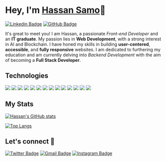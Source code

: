 # Hey, I'm <a href="https://www.linkedin.com/in/hassan-samo">Hassan Samo</a>👋
 
[![Linkedin Badge](https://img.shields.io/badge/-HassanSamo-0077B5?style=for-the-badge&logo=linkedin&logoColor=white&link=https://www.linkedin.com/in/hassan-samo/)](https://www.linkedin.com/in/hassan-samo/)
[![GitHub Badge](https://img.shields.io/badge/-HassanSamo-100000?style=for-the-badge&logo=github&logoColor=white&link=https://github.com/hassansamo/)](https://github.com/hassansamo)

It's great to meet you! I am Hassan, a passionate *Front-end Developer* and an **IT graduate**. My passion lies in **Web Development**, with a strong interest in AI and Blockchain. I have honed my skills in building **user-centered**, **accessible**, and **fully responsive** websites. I am dedicated to furthering my education and am currently delving into *Backend Development* with the aim of becoming a **Full Stack Developer**.

## Technologies

<span><img src="https://img.icons8.com/color/48/000000/html-5.png"/></span>
<span><img src="https://img.icons8.com/color/48/000000/css3.png"/></span>
<span><img src="https://img.icons8.com/color/48/000000/sass.png"/></span>
<span><img src="https://img.icons8.com/color/48/000000/bootstrap.png"/></span>
<span><img src="https://img.icons8.com/color/48/000000/javascript.png"/></span>
<span><img src="https://img.icons8.com/ios-filled/48/78CFF5/jquery.png"/></span>
<span><img src="https://img.icons8.com/color/48/000000/nodejs.png"/></span>
<span><img src="https://img.icons8.com/color/48/000000/npm.png"/></span>
<span><img src="https://img.icons8.com/?size=48&id=PZQVBAxaueDJ&format=png&color=000000"/></span>
<span><img src="https://img.icons8.com/color/48/000000/github--v1.png"/></span>
<span><img src="https://img.icons8.com/color/48/000000/python.png"/></span>
<span><img src="https://img.icons8.com/?size=48&id=fAMVO_fuoOuC&format=png&color=000000"/></span>
<span><img src="https://img.icons8.com/color/48/000000/mysql.png"/></span>
<span><img src="https://img.icons8.com/?size=48&id=lRjcvhvtR81o&format=png&color=000000"/></span>

<!-- <a src="https://reactjs.org/"><img src="https://img.icons8.com/color/48/000000/react-native.png"/></a> -->
<!-- <a src="https://www.mongodb.com/"><img src="https://img.icons8.com/color/48/000000/mongodb.png"/></a> -->

## My Stats
[![Hassan's GitHub stats](https://github-readme-stats.vercel.app/api?username=hassansamo&count_private=true&show_icons=true&theme=discord_old_blurple)](https://github.com/hassansamo/github-readme-stats)

[![Top Langs](https://github-readme-stats.vercel.app/api/top-langs/?username=hassansamo&langs_count=9&layout=compact&theme=discord_old_blurple)](https://github.com/hassansamo/github-readme-stats)

##  Let's connect :speech_balloon:
[![Twitter Badge](https://img.shields.io/badge/-@HassanSamo9-1ca0f1?style=flat-square&labelColor=1ca0f1&logo=twitter&logoColor=white&link=https://twitter.com/HassanSamo9)](https://twitter.com/HassanSamo9) 
[![Gmail Badge](https://img.shields.io/badge/-hassansamo609-c14438?style=flat-square&logo=Gmail&logoColor=white&link=mailto:hassansamo609@gmail.com)](mailto:hassansamo609@gmail.com) 
[![Instagram Badge](https://img.shields.io/badge/-@hassan_sam0-e4405f?style=flat-square&labelColor=f94877&logo=instagram&logoColor=white&link=https://www.instagram.com/hassan_sam0/)](https://www.instagram.com/hassan_sam0/)
